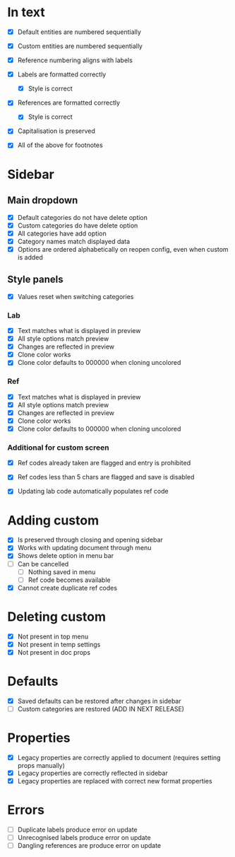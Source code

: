 # In text

* [x] Default entities are numbered sequentially
* [x] Custom entities are numbered sequentially
* [x] Reference numbering aligns with labels
* [x] Labels are formatted correctly
  * [x] Style is correct
* [x] References are formatted correctly
  * [x] Style is correct
* [x] Capitalisation is preserved
* [x] All of the above for footnotes


# Sidebar

## Main dropdown

* [x] Default categories do not have delete option
* [x] Custom categories do have delete option
* [x] All categories have add option
* [x] Category names match displayed data
* [x] Options are ordered alphabetically on reopen config, even when custom is added

## Style panels

* [x] Values reset when switching categories

### Lab

* [x] Text matches what is displayed in preview
* [x] All style options match preview
* [x] Changes are reflected in preview
* [x] Clone color works
* [x] Clone color defaults to 000000 when cloning uncolored

### Ref

* [x] Text matches what is displayed in preview
* [x] All style options match preview
* [x] Changes are reflected in preview
* [x] Clone color works
* [x] Clone color defaults to 000000 when cloning uncolored

### Additional for custom screen

* [x] Ref codes already taken are flagged and entry is prohibited
* [x] Ref codes less than 5 chars are flagged and save is disabled
* [x] Updating lab code automatically populates ref code


# Adding custom

* [x] Is preserved through closing and opening sidebar
* [x] Works with updating document through menu
* [x] Shows delete option in menu bar
* [ ] Can be cancelled
  * [ ] Nothing saved in menu
  * [ ] Ref code becomes available
* [x] Cannot create duplicate ref codes

# Deleting custom

* [x] Not present in top menu
* [x] Not present in temp settings
* [x] Not present in doc props

# Defaults

* [x] Saved defaults can be restored after changes in sidebar
* [ ] Custom categories are restored (ADD IN NEXT RELEASE)

# Properties

* [x] Legacy properties are correctly applied to document (requires setting props manually)
* [x] Legacy properties are correctly reflected in sidebar
* [x] Legacy properties are replaced with correct new format properties

# Errors

* [ ] Duplicate labels produce error on update
* [ ] Unrecognised labels produce error on update
* [ ] Dangling references are produce error on update